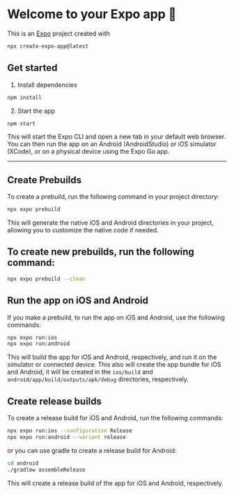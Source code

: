 # Welcome to your Expo app 👋

This is an [Expo](https://expo.dev) project created with 
```bash
npx create-expo-app@latest
```

## Get started

1. Install dependencies

```bash
npm install
```

2. Start the app

```bash
npm start
```

   This will start the Expo CLI and open a new tab in your default web browser. You can then run the app on an Android (AndroidStudio) or iOS simulator (XCode), or on a physical device using the Expo Go app.


----------

## Create Prebuilds
To create a prebuild, run the following command in your project directory:

```bash
npx expo prebuild
```

This will generate the native iOS and Android directories in your project, allowing you to customize the native code if needed.

## To create new prebuilds, run the following command:

```bash
npx expo prebuild --clean
```

## Run the app on iOS and Android
If you make a prebuild, to run the app on iOS and Android, use the following commands:

```bash
npx expo run:ios
npx expo run:android
```

This will build the app for iOS and Android, respectively, and run it on the simulator or connected device. This also will create the app bundle for iOS and Android, it will be created in the `ios/build` and `android/app/build/outputs/apk/debug` directories, respectively.

## Create release builds
To create a release build for iOS and Android, run the following commands:

```bash
npx expo run:ios --configuration Release
npx expo run:android --variant release
```

or you can use gradle to create a release build for Android:

```bash
cd android
./gradlew assembleRelease
```
This will create a release build of the app for iOS and Android, respectively.
